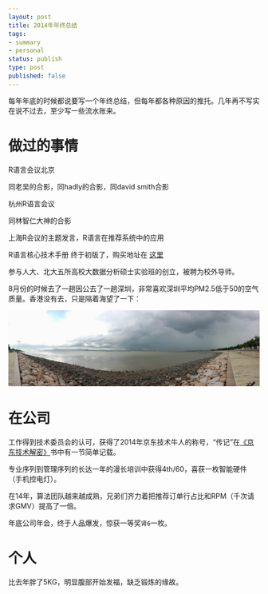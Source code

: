 ```yaml
--- 
layout: post
title: 2014年年终总结
tags: 
- summary
- personal
status: publish
type: post
published: false
---
```


每年年底的时候都说要写一个年终总结，但每年都各种原因的推托。几年再不写实在说不过去，至少写一些流水账来。


# 做过的事情

R语言会议北京

同老吴的合影，同hadly的合影，同david smith合影

杭州R语言会议

同林智仁大神的合影

上海R会议的主题发言，R语言在推荐系统中的应用

R语言核心技术手册 终于初版了，购买地址在 [这里]([http://item.jd.com/11520666.html)

参与人大、北大五所高校大数据分析硕士实验班的创立，被聘为校外导师。

8月份的时候去了一趟因公去了一趟深圳，非常喜欢深圳平均PM2.5低于50的空气质量。香港没有去，只是隔着海望了一下：

<img src="/upload/pic/Shenzhen.jpg"/>

# 在公司

工作得到技术委员会的认可，获得了2014年京东技术牛人的称号，“传记”在[《京东技术解密》](http://item.jd.com/11579054.html)书中有一节简单记载。

专业序列到管理序列的长达一年的漫长培训中获得4th/60，喜获一枚智能硬件（手机控电灯）。

在14年，算法团队越来越成熟，兄弟们齐力着把推荐订单行占比和RPM（千次请求GMV）提高了一倍。

年底公司年会，终于人品爆发，惊获一等奖`肾6`一枚。


# 个人

比去年胖了5KG，明显腹部开始发福，缺乏锻炼的缘故。
